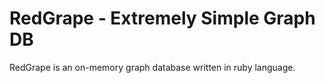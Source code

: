 # RedGrape - Extremely Simple Graph DB

RedGrape is an on-memory graph database written in ruby language.
